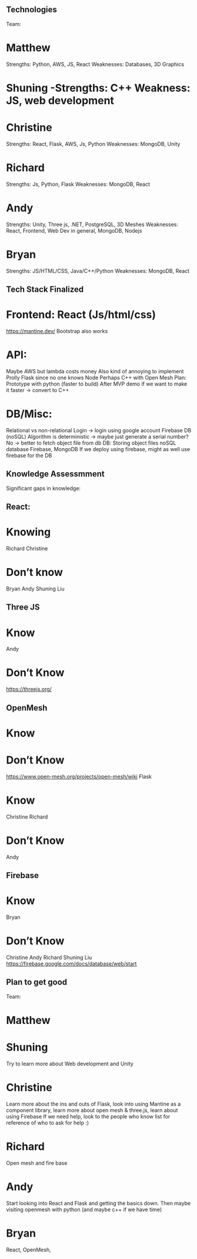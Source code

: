 ## Technologies

Team: 
# Matthew
Strengths: Python, AWS, JS, React 
Weaknesses: Databases, 3D Graphics
# Shuning -Strengths: C++ Weakness: JS, web development
# Christine
Strengths: React, Flask, AWS, Js, Python
Weaknesses: MongoDB, Unity
# Richard
Strengths: Js, Python, Flask
Weaknesses: MongoDB, React
# Andy 
Strengths: Unity, Three js, .NET, PostgreSQL, 3D Meshes
Weaknesses: React, Frontend, Web Dev in general, MongoDB, Nodejs
# Bryan
Strengths: JS/HTML/CSS, Java/C++/Python
Weaknesses: MongoDB, React
 
## Tech Stack Finalized

# Frontend: React (Js/html/css)
https://mantine.dev/
Bootstrap also works

# API:
Maybe AWS but lambda costs money
Also kind of annoying to implement
Prolly Flask since no one knows Node
Perhaps C++ with Open Mesh
Plan:
Prototype with python (faster to build)
After MVP demo if we want to make it faster → convert to C++

# DB/Misc: 
Relational vs non-relational
Login → login using google account
Firebase DB (noSQL)
Algorithm is deterministic → maybe just generate a serial number? No → better to fetch object file from db
DB:
Storing object files
noSQL database
Firebase, MongoDB
If we deploy using firebase, might as well use firebase for the DB


## Knowledge Assessmment

Significant gaps in knowledge:

## React: 
# Knowing
Richard
Christine
# Don’t know
Bryan
Andy
Shuning Liu
## Three JS
# Know
Andy
# Don’t Know
https://threejs.org/
## OpenMesh
# Know
# Don’t Know
https://www.open-mesh.org/projects/open-mesh/wiki
Flask
# Know
Christine
Richard
# Don’t Know
Andy
## Firebase
# Know
Bryan
# Don’t Know
Christine
Andy
Richard
Shuning Liu
https://firebase.google.com/docs/database/web/start


## Plan to get good

Team: 
# Matthew
# Shuning 
Try to learn more about Web development and Unity
# Christine
Learn more about the ins and outs of Flask, look into using Mantine as a component library, learn more about open mesh & three.js, learn about using Firebase
If we need help, look to the people who know list for reference of who to ask for help :)
# Richard
Open mesh and fire base
# Andy
Start looking into React and Flask and getting the basics down. Then maybe visiting openmesh with python (and maybe c++ if we have time)
# Bryan
React, OpenMesh, 
